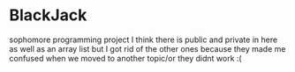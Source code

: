# BlackJack
sophomore programming project
I think there is public and private in here as well as an array list but I got rid of the other ones because they made me confused when we moved to another topic/or they didnt work :(
